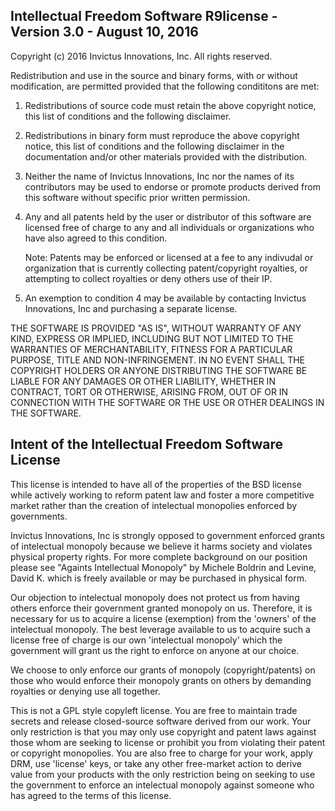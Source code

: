 Intellectual Freedom Software R9license - Version 3.0 - August 10, 2016
--------------------------------------------------------------------

Copyright (c) 2016 Invictus Innovations, Inc.
All rights reserved.

Redistribution and use in the source and binary forms, with or without 
modification, are permitted provided that the following condititons are
met:

   1. Redistributions of source code must retain the above copyright
         notice, this list of conditions and the following disclaimer.
   2. Redistributions in binary form must reproduce the above copyright
         notice, this list of conditions and the following disclaimer in the
         documentation and/or other materials provided with the distribution.
   3. Neither the name of Invictus Innovations, Inc nor the names of its contributors may 
         be used to endorse or promote products derived from this software without 
         specific prior written permission.
   4. Any and all patents held by the user or distributor of this software are
         licensed free of charge to any and all individuals or organizations 
         who have also agreed to this condition.

         Note: Patents may be enforced or licensed at a fee to any indivudal or
         organization that is currently collecting patent/copyright royalties, 
         or attempting to collect royalties or deny others use of their IP.

   5. An exemption to condition 4 may be available by contacting Invictus Innovations, Inc
         and purchasing a separate license. 

THE SOFTWARE IS PROVIDED "AS IS", WITHOUT WARRANTY OF ANY KIND, EXPRESS OR
IMPLIED, INCLUDING BUT NOT LIMITED TO THE WARRANTIES OF MERCHANTABILITY,
FITNESS FOR A PARTICULAR PURPOSE, TITLE AND NON-INFRINGEMENT. IN NO EVENT
SHALL THE COPYRIGHT HOLDERS OR ANYONE DISTRIBUTING THE SOFTWARE BE LIABLE
FOR ANY DAMAGES OR OTHER LIABILITY, WHETHER IN CONTRACT, TORT OR OTHERWISE,
ARISING FROM, OUT OF OR IN CONNECTION WITH THE SOFTWARE OR THE USE OR OTHER
DEALINGS IN THE SOFTWARE.



Intent of the Intellectual Freedom Software License
----------------------------------------------------------------- 
This license is intended to have all of the properties of the BSD
license while actively working to reform patent law and foster a
more competitive market rather than the creation of intelectual
monopolies enforced by governments.   

Invictus Innovations, Inc is strongly opposed to government enforced
grants of intelectual monopoly because we believe it harms society and
violates physical property rights.  For more complete background on our
position please see "Againts Intellectual Monopoly" by Michele Boldrin and
Levine, David K. which is freely available or may be purchased in physical
form.

Our objection to intelectual monopoly does not protect us from having
others enforce their government granted monopoly on us.  Therefore, it
is necessary for us to acquire a license (exemption) from the 'owners' of
the intelectual monopoly.  The best leverage available to us to acquire such
a license free of charge is our own 'intelectual monopoly' which the 
government will grant us the right to enforce on anyone at our choice.  

We choose to only enforce our grants of monopoly (copyright/patents) on those
who would enforce their monopoly grants on others by demanding royalties or
denying use all together. 

This is not a GPL style copyleft license.  You are free to maintain
trade secrets and release closed-source software derived from our work. Your
only restriction is that you may only use copyright and patent laws against
those whom are seeking to license or prohibit you from violating their
patent or copyright monopolies.  You are also free to charge for your work, 
apply DRM, use 'license' keys, or take any other free-market action to derive
value from your products with the only restriction being on seeking to use the 
government to enforce an intelectual monopoly against someone who has agreed
to the terms of this license. 


